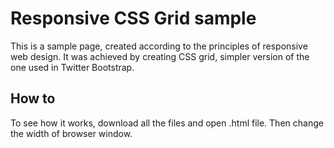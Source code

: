 # Responsive CSS Grid sample

This is a sample page, created according to the principles of responsive web design. It was achieved by creating CSS grid, simpler version of the one used in Twitter Bootstrap.

## How to
To see how it works, download all the files and open .html file. Then change the width of browser window.